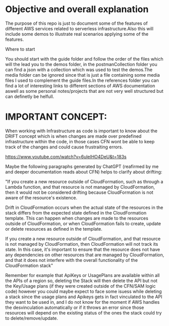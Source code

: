 Objective and overall explanation
=================================
The purpose of this repo is just to document some of the features of different AWS services related to
serverless infrastructure.Also this will include some demos to illustrate real scenarios applying some of 
the features.

Where to start

You should start with the guide folder and follow the order of the files which will the lead you to the demos
folder, in the postmanCollection folder you can find a json with a collection which was used to test the demos.The media folder can be ignored since that is just a file containing some media files I used to complement the guide files.In the references folder you can find a lot of interesting links to different sections of AWS documentation aswell as some personal notes/projects that are not very well structured but can definetly be helfull.

IMPORTANT CONCEPT:
================================
When working with Infrastructure as code is important to know about the DRIFT concept which is when changes are made over predefined infrastructure within the code, in those cases CFN wont be able to keep track of the changes and could cause frustraiting errors.

https://www.youtube.com/watch?v=6ulelHO4DeU&t=183s

Maybe the following paragraphs generated by ChatGPT (reafirmed by me and deeper documentation reads about CFN) helps to clarify about drifting:

"If you create a new resource outside of CloudFormation, such as through a Lambda function, and that resource is not managed by CloudFormation, then it would not be considered drifting because CloudFormation is not aware of the resource's existence.

Drift in CloudFormation occurs when the actual state of the resources in the stack differs from the expected state defined in the CloudFormation template. This can happen when changes are made to the resources outside of CloudFormation, or when CloudFormation fails to create, update or delete resources as defined in the template.

If you create a new resource outside of CloudFormation, and that resource is not managed by CloudFormation, then CloudFormation will not track its state. In this case, it's important to ensure that the resource does not have any dependencies on other resources that are managed by CloudFormation, and that it does not interfere with the overall functionality of the CloudFormation stack"

Remember for example that ApiKeys or UsagePlans are available within all the APIs of a region so, deleting the Stack will then delete the API but not the Key/Usage plans (if they were created outside of the CFN/SAM logic code) however you could maybe expect to face some isuess while deleting a stack since the usage plans and Apikeys gets in fact vinculated to the API they want to be used in, and I do not know for the moment if AWS handles the desvinculation automatically or if it throws an error since those resources will depend on the existing status of the ones the stack could try to delete/remove/update.